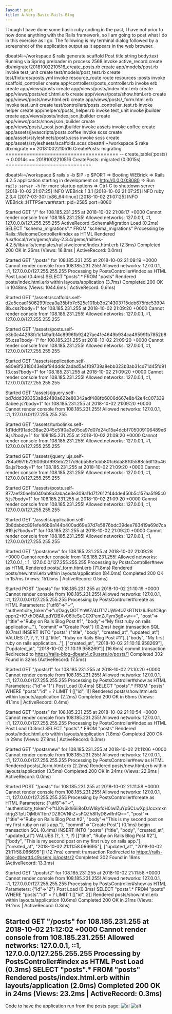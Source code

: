 ```yaml
---
layout: post
title: A-Very-Basic-Rails-Blog
---
```


Though I have done some basic ruby coding in the past, I have not prior to now done anything with the Rails framework, so I am going to post 
what I do in this exercise as I go. The following is my terminal dialog followed by a screenshot of the application output as it appears in the web browser.

dbeatt4:~/workspace $ rails generate scaffold Post title:string body:text
Running via Spring preloader in process 2568
      invoke  active_record
      create    db/migrate/20181002210516_create_posts.rb
      create    app/models/post.rb
      invoke    test_unit
      create      test/models/post_test.rb
      create      test/fixtures/posts.yml
      invoke  resource_route
       route    resources :posts
      invoke  scaffold_controller
      create    app/controllers/posts_controller.rb
      invoke    erb
      create      app/views/posts
      create      app/views/posts/index.html.erb
      create      app/views/posts/edit.html.erb
      create      app/views/posts/show.html.erb
      create      app/views/posts/new.html.erb
      create      app/views/posts/_form.html.erb
      invoke    test_unit
      create      test/controllers/posts_controller_test.rb
      invoke    helper
      create      app/helpers/posts_helper.rb
      invoke      test_unit
      invoke    jbuilder
      create      app/views/posts/index.json.jbuilder
      create      app/views/posts/show.json.jbuilder
      create      app/views/posts/_post.json.jbuilder
      invoke  assets
      invoke    coffee
      create      app/assets/javascripts/posts.coffee
      invoke    scss
      create      app/assets/stylesheets/posts.scss
      invoke  scss
      create    app/assets/stylesheets/scaffolds.scss
dbeatt4:~/workspace $ rake db:migrate
== 20181002210516 CreatePosts: migrating ======================================
-- create_table(:posts)
   -> 0.0014s
== 20181002210516 CreatePosts: migrated (0.0015s) =============================

dbeatt4:~/workspace $ rails s -b $IP -p $PORT
=> Booting WEBrick
=> Rails 4.2.5 application starting in development on http://0.0.0.0:8080
=> Run `rails server -h` for more startup options
=> Ctrl-C to shutdown server
[2018-10-02 21:07:25] INFO  WEBrick 1.3.1
[2018-10-02 21:07:25] INFO  ruby 2.3.4 (2017-03-30) [x86_64-linux]
[2018-10-02 21:07:25] INFO  WEBrick::HTTPServer#start: pid=2585 port=8080


Started GET "/" for 108.185.231.255 at 2018-10-02 21:08:17 +0000
Cannot render console from 108.185.231.255! Allowed networks: 127.0.0.1, ::1, 127.0.0.0/127.255.255.255
  ActiveRecord::SchemaMigration Load (0.2ms)  SELECT "schema_migrations".* FROM "schema_migrations"
Processing by Rails::WelcomeController#index as HTML
  Rendered /usr/local/rvm/gems/ruby-2.3.4/gems/railties-4.2.5/lib/rails/templates/rails/welcome/index.html.erb (2.3ms)
Completed 200 OK in 26ms (Views: 16.8ms | ActiveRecord: 0.0ms)


Started GET "/posts" for 108.185.231.255 at 2018-10-02 21:09:19 +0000
Cannot render console from 108.185.231.255! Allowed networks: 127.0.0.1, ::1, 127.0.0.0/127.255.255.255
Processing by PostsController#index as HTML
  Post Load (0.4ms)  SELECT "posts".* FROM "posts"
  Rendered posts/index.html.erb within layouts/application (3.7ms)
Completed 200 OK in 1048ms (Views: 1044.6ms | ActiveRecord: 0.6ms)


Started GET "/assets/scaffolds.self-d2e5ccad1506299feea3a35bfb7c525e101bb3b214303715deb675fdc539948b.css?body=1" for 108.185.231.255 at 2018-10-02 21:09:20 +0000
Cannot render console from 108.185.231.255! Allowed networks: 127.0.0.1, ::1, 127.0.0.0/127.255.255.255


Started GET "/assets/posts.self-e3b0c44298fc1c149afbf4c8996fb92427ae41e4649b934ca495991b7852b855.css?body=1" for 108.185.231.255 at 2018-10-02 21:09:20 +0000
Cannot render console from 108.185.231.255! Allowed networks: 127.0.0.1, ::1, 127.0.0.0/127.255.255.255


Started GET "/assets/application.self-e80e8f2318043e8af94dddc2adad5a4f09739a8ebb323b3ab31cd71d45fd9113.css?body=1" for 108.185.231.255 at 2018-10-02 21:09:20 +0000
Cannot render console from 108.185.231.255! Allowed networks: 127.0.0.1, ::1, 127.0.0.0/127.255.255.255


Started GET "/assets/jquery.self-bd7ddd393353a8d2480a622e80342adf488fb6006d667e8b42e4c0073393abee.js?body=1" for 108.185.231.255 at 2018-10-02 21:09:20 +0000
Cannot render console from 108.185.231.255! Allowed networks: 127.0.0.1, ::1, 127.0.0.0/127.255.255.255


Started GET "/assets/turbolinks.self-1d1fddf91adc38ac2045c51f0a3e05ca97d07d24d15a4dcbf705009106489e69.js?body=1" for 108.185.231.255 at 2018-10-02 21:09:20 +0000
Cannot render console from 108.185.231.255! Allowed networks: 127.0.0.1, ::1, 127.0.0.0/127.255.255.255


Started GET "/assets/jquery_ujs.self-784a997f6726036b1993eb2217c9cb558e1cbb801c6da88105588c56f13b466a.js?body=1" for 108.185.231.255 at 2018-10-02 21:09:20 +0000
Cannot render console from 108.185.231.255! Allowed networks: 127.0.0.1, ::1, 127.0.0.0/127.255.255.255


Started GET "/assets/posts.self-877aef30ae1b040ab8a3aba4e3e309a11d7f2612f44dde450b5c157aa5f95c05.js?body=1" for 108.185.231.255 at 2018-10-02 21:09:20 +0000
Cannot render console from 108.185.231.255! Allowed networks: 127.0.0.1, ::1, 127.0.0.0/127.255.255.255


Started GET "/assets/application.self-3b8dabdc891efe46b9a144b400ad69e37d7e5876bdc39dee783419a69d7ca819.js?body=1" for 108.185.231.255 at 2018-10-02 21:09:20 +0000
Cannot render console from 108.185.231.255! Allowed networks: 127.0.0.1, ::1, 127.0.0.0/127.255.255.255


Started GET "/posts/new" for 108.185.231.255 at 2018-10-02 21:09:28 +0000
Cannot render console from 108.185.231.255! Allowed networks: 127.0.0.1, ::1, 127.0.0.0/127.255.255.255
Processing by PostsController#new as HTML
  Rendered posts/_form.html.erb (71.8ms)
  Rendered posts/new.html.erb within layouts/application (84.0ms)
Completed 200 OK in 157ms (Views: 151.5ms | ActiveRecord: 0.5ms)


Started POST "/posts" for 108.185.231.255 at 2018-10-02 21:10:19 +0000
Cannot render console from 108.185.231.255! Allowed networks: 127.0.0.1, ::1, 127.0.0.0/127.255.255.255
Processing by PostsController#create as HTML
  Parameters: {"utf8"=>"✓", "authenticity_token"=>"u/OagyQOTYhWZ/4UT1ZUjWefUZkRTN1z6JBofC9gneppn2+K7xhO8AILpdYDBXv06l/eSuCCXPemZJ1ym3g8+w==", "post"=>{"title"=>"Ruby on Rails Blog Post #1", "body"=>"My first ruby on rails application..."}, "commit"=>"Create Post"}
   (0.2ms)  begin transaction
  SQL (0.7ms)  INSERT INTO "posts" ("title", "body", "created_at", "updated_at") VALUES (?, ?, ?, ?)  [["title", "Ruby on Rails Blog Post #1"], ["body", "My first ruby on rails application..."], ["created_at", "2018-10-02 21:10:19.958269"], ["updated_at", "2018-10-02 21:10:19.958269"]]
   (16.6ms)  commit transaction
Redirected to https://rails-blog-dbeatt4.c9users.io/posts/1
Completed 302 Found in 32ms (ActiveRecord: 17.5ms)


Started GET "/posts/1" for 108.185.231.255 at 2018-10-02 21:10:20 +0000
Cannot render console from 108.185.231.255! Allowed networks: 127.0.0.1, ::1, 127.0.0.0/127.255.255.255
Processing by PostsController#show as HTML
  Parameters: {"id"=>"1"}
  Post Load (0.4ms)  SELECT  "posts".* FROM "posts" WHERE "posts"."id" = ? LIMIT 1  [["id", 1]]
  Rendered posts/show.html.erb within layouts/application (2.2ms)
Completed 200 OK in 65ms (Views: 41.1ms | ActiveRecord: 0.4ms)


Started GET "/posts" for 108.185.231.255 at 2018-10-02 21:10:54 +0000
Cannot render console from 108.185.231.255! Allowed networks: 127.0.0.1, ::1, 127.0.0.0/127.255.255.255
Processing by PostsController#index as HTML
  Post Load (0.3ms)  SELECT "posts".* FROM "posts"
  Rendered posts/index.html.erb within layouts/application (1.8ms)
Completed 200 OK in 29ms (Views: 27.9ms | ActiveRecord: 0.3ms)


Started GET "/posts/new" for 108.185.231.255 at 2018-10-02 21:11:06 +0000
Cannot render console from 108.185.231.255! Allowed networks: 127.0.0.1, ::1, 127.0.0.0/127.255.255.255
Processing by PostsController#new as HTML
  Rendered posts/_form.html.erb (2.2ms)
  Rendered posts/new.html.erb within layouts/application (3.5ms)
Completed 200 OK in 24ms (Views: 22.9ms | ActiveRecord: 0.0ms)


Started POST "/posts" for 108.185.231.255 at 2018-10-02 21:11:58 +0000
Cannot render console from 108.185.231.255! Allowed networks: 127.0.0.1, ::1, 127.0.0.0/127.255.255.255
Processing by PostsController#create as HTML
  Parameters: {"utf8"=>"✓", "authenticity_token"=>"tU0v6khi6ii8oDaWl8yfoH0lwlZuYpSCLwXpjUccxmxnIdrjg3TpUOjMbVTbn7DZ8OVNhZ+sFQZh8RyD8wRnfQ==", "post"=>{"title"=>"Ruby on Rails Blog Post #2", "body"=>"This is my second post on my first ruby on rails app."}, "commit"=>"Create Post"}
   (0.1ms)  begin transaction
  SQL (0.4ms)  INSERT INTO "posts" ("title", "body", "created_at", "updated_at") VALUES (?, ?, ?, ?)  [["title", "Ruby on Rails Blog Post #2"], ["body", "This is my second post on my first ruby on rails app."], ["created_at", "2018-10-02 21:11:58.066695"], ["updated_at", "2018-10-02 21:11:58.066695"]]
   (12.7ms)  commit transaction
Redirected to https://rails-blog-dbeatt4.c9users.io/posts/2
Completed 302 Found in 18ms (ActiveRecord: 13.3ms)


Started GET "/posts/2" for 108.185.231.255 at 2018-10-02 21:11:58 +0000
Cannot render console from 108.185.231.255! Allowed networks: 127.0.0.1, ::1, 127.0.0.0/127.255.255.255
Processing by PostsController#show as HTML
  Parameters: {"id"=>"2"}
  Post Load (0.3ms)  SELECT  "posts".* FROM "posts" WHERE "posts"."id" = ? LIMIT 1  [["id", 2]]
  Rendered posts/show.html.erb within layouts/application (0.6ms)
Completed 200 OK in 21ms (Views: 19.2ms | ActiveRecord: 0.3ms)


Started GET "/posts" for 108.185.231.255 at 2018-10-02 21:12:02 +0000
Cannot render console from 108.185.231.255! Allowed networks: 127.0.0.1, ::1, 127.0.0.0/127.255.255.255
Processing by PostsController#index as HTML
  Post Load (0.3ms)  SELECT "posts".* FROM "posts"
  Rendered posts/index.html.erb within layouts/application (2.0ms)
Completed 200 OK in 24ms (Views: 23.2ms | ActiveRecord: 0.3ms)
------------------------------------------------------------------
Code to have the application run from the posts page:
![al](http://www.keepandshare.com/userpics/h/e/a/r/tnhandstraining/2018-10/sb/root_routs-62848630.jpg?ts=1538517541)
![alt](https://www.keepandshare.com/userpics/h/e/a/r/tnhandstraining/2018-10/sb/ruby_on_ratls-75798012.jpg?ts=1538516801)
